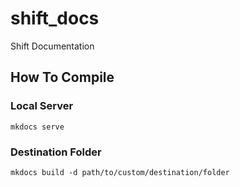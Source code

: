 # shift_docs
Shift Documentation

## How To Compile

### Local Server

`mkdocs serve`

### Destination Folder

`mkdocs build -d path/to/custom/destination/folder`

